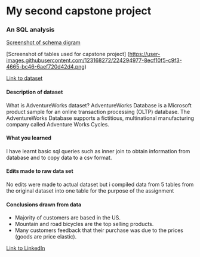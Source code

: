 # My second capstone project

### An SQL analysis

[Screenshot of schema digram](https://user-images.githubusercontent.com/123168272/224294224-0600a82b-d24a-4ec8-a342-dc997d25ecd2.png)

[Screenshot of tables used for capstone project] (https://user-images.githubusercontent.com/123168272/224294977-8ecf10f5-c9f3-4665-bc46-6aef720d42d4.png)

[Link to dataset](https://github.com/lorint/AdventureWorks-for-Postgres)

#### Description of dataset

What is AdventureWorks dataset? AdventureWorks Database is a Microsoft product sample for an online transaction processing (OLTP) database. 
The AdventureWorks Database supports a fictitious, multinational manufacturing company called Adventure Works Cycles.

#### What you learned

I have learnt basic sql queries such as inner join to obtain information from database and to copy data to a csv format.

#### Edits made to raw data set

No edits were made to actual dataset but i compiled data from 5 tables from the original dataset into one table for the purpose of the assignment

#### Conclusions drawn from data
- Majority of customers are based in the US.
- Mountain and road bicycles are the top selling products.
- Many customers feedback that their purchase was due to the prices (goods are price elastic).

[Link to LinkedIn](https://www.linkedin.com/in/jeremy-tay-116124139/)
